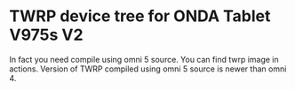 # TWRP device tree for ONDA Tablet V975s V2

In fact you need compile using omni 5 source.
You can find twrp image in actions. Version of TWRP compiled using omni 5 source is newer than omni 4.
